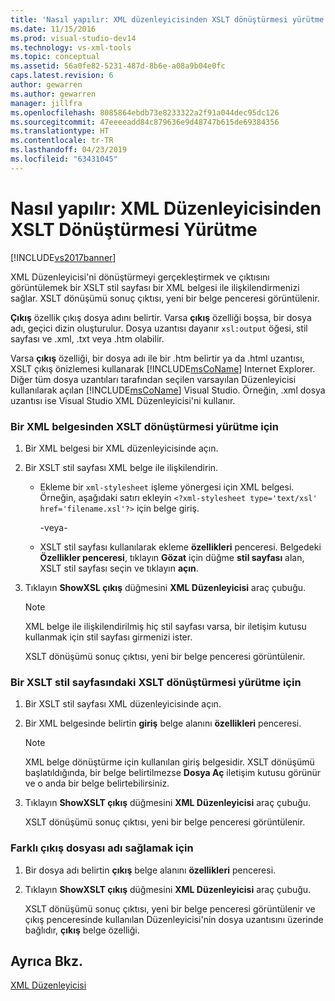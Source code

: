 ```yaml
---
title: 'Nasıl yapılır: XML düzenleyicisinden XSLT dönüştürmesi yürütme | Microsoft Docs'
ms.date: 11/15/2016
ms.prod: visual-studio-dev14
ms.technology: vs-xml-tools
ms.topic: conceptual
ms.assetid: 56a0fe82-5231-487d-8b6e-a08a9b04e0fc
caps.latest.revision: 6
author: gewarren
ms.author: gewarren
manager: jillfra
ms.openlocfilehash: 8085864ebdb73e8233322a2f91a044dec95dc126
ms.sourcegitcommit: 47eeeeadd84c879636e9d48747b615de69384356
ms.translationtype: HT
ms.contentlocale: tr-TR
ms.lasthandoff: 04/23/2019
ms.locfileid: "63431045"
---
```

# <a name="how-to-execute-an-xslt-transformation-from-the-xml-editor"></a>Nasıl yapılır: XML Düzenleyicisinden XSLT Dönüştürmesi Yürütme
[!INCLUDE[vs2017banner](../includes/vs2017banner.md)]

XML Düzenleyicisi'ni dönüştürmeyi gerçekleştirmek ve çıktısını görüntülemek bir XSLT stil sayfası bir XML belgesi ile ilişkilendirmenizi sağlar. XSLT dönüşümü sonuç çıktısı, yeni bir belge penceresi görüntülenir.  
  
 **Çıkış** özellik çıkış dosya adını belirtir. Varsa **çıkış** özelliği boşsa, bir dosya adı, geçici dizin oluşturulur. Dosya uzantısı dayanır `xsl:output` öğesi, stil sayfası ve .xml, .txt veya .htm olabilir.  
  
 Varsa **çıkış** özelliği, bir dosya adı ile bir .htm belirtir ya da .html uzantısı, XSLT çıkış önizlemesi kullanarak [!INCLUDE[msCoName](../includes/msconame-md.md)] Internet Explorer. Diğer tüm dosya uzantıları tarafından seçilen varsayılan Düzenleyicisi kullanılarak açılan [!INCLUDE[msCoName](../includes/msconame-md.md)] Visual Studio. Örneğin, .xml dosya uzantısı ise Visual Studio XML Düzenleyicisi'ni kullanır.  
  
### <a name="to-execute-an-xslt-transformation-from-an-xml-document"></a>Bir XML belgesinden XSLT dönüştürmesi yürütme için  
  
1. Bir XML belgesi bir XML düzenleyicisinde açın.  
  
2. Bir XSLT stil sayfası XML belge ile ilişkilendirin.  
  
    - Ekleme bir `xml-stylesheet` işleme yönergesi için XML belgesi. Örneğin, aşağıdaki satırı ekleyin `<?xml-stylesheet type='text/xsl' href='filename.xsl'?>` için belge giriş.  
  
         -veya-  
  
    - XSLT stil sayfası kullanılarak ekleme **özellikleri** penceresi. Belgedeki **Özellikler penceresi**, tıklayın **Gözat** için düğme **stil sayfası** alan, XSLT stil sayfası seçin ve tıklayın **açın**.  
  
3. Tıklayın **ShowXSL çıkış** düğmesini **XML Düzenleyicisi** araç çubuğu.  
  
    > [!NOTE]
    > XML belge ile ilişkilendirilmiş hiç stil sayfası varsa, bir iletişim kutusu kullanmak için stil sayfası girmenizi ister.  
    >   
    >  XSLT dönüşümü sonuç çıktısı, yeni bir belge penceresi görüntülenir.  
  
### <a name="to-execute-an-xslt-transformation-from-an-xslt-style-sheet"></a>Bir XSLT stil sayfasındaki XSLT dönüştürmesi yürütme için  
  
1. Bir XSLT stil sayfası XML düzenleyicisinde açın.  
  
2. Bir XML belgesinde belirtin **giriş** belge alanını **özellikleri** penceresi.  
  
    > [!NOTE]
    > XML belge dönüştürme için kullanılan giriş belgesidir. XSLT dönüşümü başlatıldığında, bir belge belirtilmezse **Dosya Aç** iletişim kutusu görünür ve o anda bir belge belirtebilirsiniz.  
  
3. Tıklayın **ShowXSLT çıkış** düğmesini **XML Düzenleyicisi** araç çubuğu.  
  
     XSLT dönüşümü sonuç çıktısı, yeni bir belge penceresi görüntülenir.  
  
### <a name="to-provide-a-different-output-file-name"></a>Farklı çıkış dosyası adı sağlamak için  
  
1. Bir dosya adı belirtin **çıkış** belge alanını **özellikleri** penceresi.  
  
2. Tıklayın **ShowXSLT çıkış** düğmesini **XML Düzenleyicisi** araç çubuğu.  
  
     XSLT dönüşümü sonuç çıktısı, yeni bir belge penceresi görüntülenir ve çıkış penceresinde kullanılan Düzenleyicisi'nin dosya uzantısını üzerinde bağlıdır, **çıkış** belge özelliği.  
  
## <a name="see-also"></a>Ayrıca Bkz.  
 [XML Düzenleyicisi](../xml-tools/xml-editor.md)
